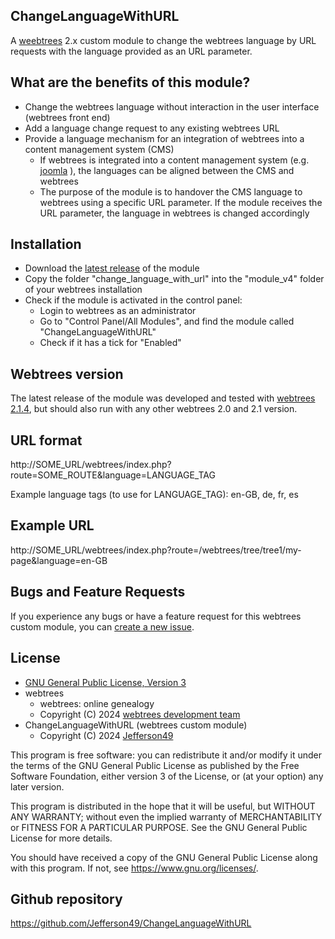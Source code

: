 ## ChangeLanguageWithURL
A [weebtrees](https://webtrees.net) 2.x custom module to change the webtrees language by URL requests with the language provided as an URL parameter.

## What are the benefits of this module?
+ Change the webtrees language without interaction in the user interface (webtrees front end)
+ Add a language change request to any existing webtrees URL
+ Provide a language mechanism for an integration of webtrees into a content management system (CMS)
    + If webtrees is integrated into a content management system (e.g. [joomla](https://www.joomla.org) ), the languages can be aligned between the CMS and webtrees
    + The purpose of the module is to handover the CMS language to webtrees using a specific URL parameter. If the module receives the URL parameter, the language in webtrees is changed accordingly

## Installation  
+ Download the [latest release](/releases/latest) of the module
+ Copy the folder "change_language_with_url" into the "module_v4" folder of your webtrees installation
+ Check if the module is activated in the control panel:
    + Login to webtrees as an administrator
	+ Go to "Control Panel/All Modules", and find the module called "ChangeLanguageWithURL"
	+ Check if it has a tick for "Enabled"

## Webtrees version  
The latest release of the module was developed and tested with [webtrees 2.1.4](https://webtrees.net/download), but should also run with any other webtrees 2.0 and 2.1 version.

## URL format  
http://SOME_URL/webtrees/index.php?route=SOME_ROUTE&language=LANGUAGE_TAG

Example language tags (to use for LANGUAGE_TAG): en-GB, de, fr, es

## Example URL  
http://SOME_URL/webtrees/index.php?route=/webtrees/tree/tree1/my-page&language=en-GB

## Bugs and Feature Requests
If you experience any bugs or have a feature request for this webtrees custom module, you can [create a new issue](https://github.com/Jefferson49/ChangeLanguageWithURL/issues).

## License
+ [GNU General Public License, Version 3](LICENSE.md)
+ webtrees
    + webtrees: online genealogy
    + Copyright (C) 2024 [webtrees development team](http://webtrees.net)
+ ChangeLanguageWithURL (webtrees custom module)
    + Copyright (C) 2024 [Jefferson49](https://github.com/Jefferson49)

This program is free software: you can redistribute it and/or modify it under the terms of the GNU General Public License as published by the Free Software Foundation, either version 3 of the License, or (at your option) any later version.

This program is distributed in the hope that it will be useful, but WITHOUT ANY WARRANTY; without even the implied warranty of MERCHANTABILITY or FITNESS FOR A PARTICULAR PURPOSE. See the GNU General Public License for more details.

You should have received a copy of the GNU General Public License along with this program. If not, see https://www.gnu.org/licenses/.

## Github repository  
https://github.com/Jefferson49/ChangeLanguageWithURL
